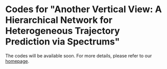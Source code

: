 # Codes for "Another Vertical View: A Hierarchical Network for Heterogeneous Trajectory Prediction via Spectrums"

The codes will be available soon.
For more details, please refer to our [homepage](https://cocoon2wong.github.io/2023-02-27-ev/).
